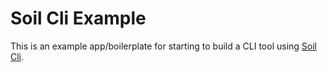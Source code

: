 Soil Cli Example
=====

This is an example app/boilerplate for starting to build a CLI tool using [Soil Cli](https://github.com/terminalvelocity/soil-cli).